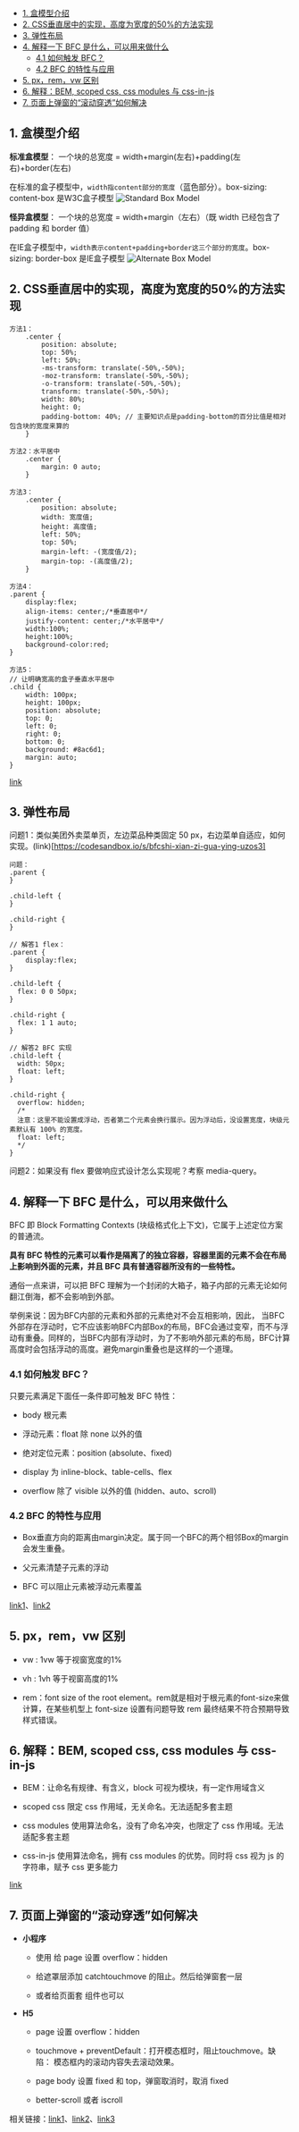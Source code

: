 - [1. 盒模型介绍](#1-盒模型介绍)
- [2. CSS垂直居中的实现，高度为宽度的50%的方法实现](#2-css垂直居中的实现高度为宽度的50的方法实现)
- [3. 弹性布局](#3-弹性布局)
- [4. 解释一下 BFC 是什么，可以用来做什么](#4-解释一下-bfc-是什么可以用来做什么)
  - [4.1 如何触发 BFC？](#41-如何触发-bfc)
  - [4.2 BFC 的特性与应用](#42-bfc-的特性与应用)
- [5. px，rem，vw 区别](#5-pxremvw-区别)
- [6. 解释：BEM, scoped css, css modules 与 css-in-js](#6-解释bem-scoped-css-css-modules-与-css-in-js)
- [7. 页面上弹窗的“滚动穿透”如何解决](#7-页面上弹窗的滚动穿透如何解决)


## 1. 盒模型介绍
**标准盒模型**： 一个块的总宽度 = width+margin(左右)+padding(左右)+border(左右)

在标准的盒子模型中，`width指content部分的宽度`（蓝色部分）。box-sizing: content-box 是W3C盒子模型
![Standard Box Model](https://github.com/Dragon-Rider/eragon.github.io/raw/main/imgs/PI-Summary/css_standard_box_model.png "Standard Box Model")


**怪异盒模型**： 一个块的总宽度 = width+margin（左右）（既 width 已经包含了 padding 和 border 值）

在IE盒子模型中，`width表示content+padding+border这三个部分的宽度`。box-sizing: border-box 是IE盒子模型
![Alternate Box Model](https://github.com/Dragon-Rider/eragon.github.io/raw/main/imgs/PI-Summary/css_alternate_box_model.png "Alternate Box Model")

## 2. CSS垂直居中的实现，高度为宽度的50%的方法实现
```
方法1：
    .center {
        position: absolute;
        top: 50%;
        left: 50%;
        -ms-transform: translate(-50%,-50%);
        -moz-transform: translate(-50%,-50%);
        -o-transform: translate(-50%,-50%);
        transform: translate(-50%,-50%);
        width: 80%;
        height: 0;
        padding-bottom: 40%; // 主要知识点是padding-bottom的百分比值是相对包含块的宽度来算的
    }

方法2：水平居中
    .center {
        margin: 0 auto;
    }

方法3：
    .center {
        position: absolute;
        width: 宽度值;
        height: 高度值;
        left: 50%;
        top: 50%;
        margin-left: -(宽度值/2);
        margin-top: -(高度值/2);
    }

方法4：
.parent {
    display:flex;
    align-items: center;/*垂直居中*/
    justify-content: center;/*水平居中*/
    width:100%;
    height:100%;
    background-color:red;
}

方法5：
// 让明确宽高的盒子垂直水平居中
.child {
    width: 100px;
    height: 100px;
    position: absolute;
    top: 0;
    left: 0;
    right: 0;
    bottom: 0;
    background: #8ac6d1;
    margin: auto;
}
```
[link](https://www.cnblogs.com/echolun/p/11353627.html)

## 3. 弹性布局
问题1：类似美团外卖菜单页，左边菜品种类固定 50 px，右边菜单自适应，如何实现。(link)[https://codesandbox.io/s/bfcshi-xian-zi-gua-ying-uzos3]
```
问题：
.parent {
}

.child-left {
}

.child-right {
}

// 解答1 flex：
.parent {
    display:flex;
}

.child-left {
  flex: 0 0 50px;
}

.child-right {
  flex: 1 1 auto;
}

// 解答2 BFC 实现
.child-left {
  width: 50px;
  float: left;
}

.child-right {
  overflow: hidden;
  /*
  注意：这里不能设置成浮动，否者第二个元素会换行展示。因为浮动后，没设置宽度，块级元素默认有 100% 的宽度。
  float: left;
  */
}
```

问题2：如果没有 flex 要做响应式设计怎么实现呢？考察 media-query。

## 4. 解释一下 BFC 是什么，可以用来做什么
BFC 即 Block Formatting Contexts (块级格式化上下文)，它属于上述定位方案的普通流。

**具有 BFC 特性的元素可以看作是隔离了的独立容器，容器里面的元素不会在布局上影响到外面的元素，并且 BFC 具有普通容器所没有的一些特性。**

通俗一点来讲，可以把 BFC 理解为一个封闭的大箱子，箱子内部的元素无论如何翻江倒海，都不会影响到外部。

举例来说：因为BFC内部的元素和外部的元素绝对不会互相影响，因此， 当BFC外部存在浮动时，它不应该影响BFC内部Box的布局，BFC会通过变窄，而不与浮动有重叠。同样的，当BFC内部有浮动时，为了不影响外部元素的布局，BFC计算高度时会包括浮动的高度。避免margin重叠也是这样的一个道理。

### 4.1 如何触发 BFC？
只要元素满足下面任一条件即可触发 BFC 特性：

- body 根元素

- 浮动元素：float 除 none 以外的值

- 绝对定位元素：position (absolute、fixed)

- display 为 inline-block、table-cells、flex

- overflow 除了 visible 以外的值 (hidden、auto、scroll)

### 4.2 BFC 的特性与应用
- Box垂直方向的距离由margin决定。属于同一个BFC的两个相邻Box的margin会发生重叠。

- 父元素清楚子元素的浮动

- BFC 可以阻止元素被浮动元素覆盖

[link1](https://zhuanlan.zhihu.com/p/25321647)、[link2](https://blog.csdn.net/sinat_36422236/article/details/88763187)

## 5. px，rem，vw 区别
- vw : 1vw 等于视窗宽度的1%

- vh : 1vh 等于视窗高度的1%

- rem：font size of the root element。rem就是相对于根元素<html>的font-size来做计算，在某些机型上 font-size 设置有问题导致 rem 最终结果不符合预期导致样式错误。

## 6. 解释：BEM, scoped css, css modules 与 css-in-js
- BEM：让命名有规律、有含义，block 可视为模块，有一定作用域含义

- scoped css 限定 css 作用域，无关命名。无法适配多套主题

- css modules 使用算法命名，没有了命名冲突，也限定了 css 作用域。无法适配多套主题

- css-in-js 使用算法命名，拥有 css modules 的优势。同时将 css 视为 js 的字符串，赋予 css 更多能力

[link](https://www.jb51.net/css/742028.html)

## 7. 页面上弹窗的“滚动穿透”如何解决
- **小程序**

  - 使用 <page-meta /> 给 page 设置 overflow：hidden

  - 给遮罩层添加 catchtouchmove 的阻止。然后给弹窗套一层 <scroll-view />

  - 或者给页面套  <scroll-view /> 组件也可以

- **H5**

  - page 设置 overflow：hidden

  - touchmove + preventDefault：打开模态框时，阻止touchmove。缺陷： 模态框内的滚动内容失去滚动效果。

  - page body 设置 fixed 和 top，弹窗取消时，取消 fixed

  - better-scroll 或者 iscroll

相关链接：[link1](https://developers.weixin.qq.com/community/develop/article/doc/000886e3d182a8c8d00ca216e5fc13)、[link2](https://developers.weixin.qq.com/community/develop/article/doc/00046c19b2cff00af48a60bd05bc13)、[link3](https://juejin.cn/post/6844903766982918152)
